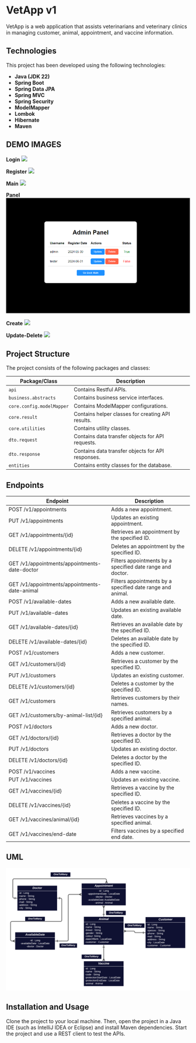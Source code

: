 # VetApp v1

VetApp is a web application that assists veterinarians and veterinary clinics in managing customer, animal, appointment, and vaccine information.

## Technologies

This project has been developed using the following technologies:

- **Java (JDK 22)**
- **Spring Boot**
- **Spring Data JPA**
- **Spring MVC**
- **Spring Security**
- **ModelMapper**
- **Lombok**
- **Hibernate**
- **Maven**

## DEMO IMAGES
**Login**
<img src ="assets/login.png"/>

**Register**
<img src ="assets/register.png"/>

**Main**
<img src ="assets/main.png"/>

**Panel**
<img src ="assets/management_panel.png"/>

**Create**
<img src ="assets/create_model_form.png"/>

**Update-Delete**
<img src ="assets/update_delete_model_form.png"/>

## Project Structure

The project consists of the following packages and classes:

| Package/Class                     | Description                            |
|-----------------------------------|----------------------------------------|
| `api`                             | Contains Restful APIs.                 |
| `business.abstracts`              | Contains business service interfaces.  |
| `core.config.modelMapper`         | Contains ModelMapper configurations.   |
| `core.result`                     | Contains helper classes for creating API results. |
| `core.utilities`                  | Contains utility classes.              |
| `dto.request`                     | Contains data transfer objects for API requests. |
| `dto.response`                    | Contains data transfer objects for API responses. |
| `entities`                        | Contains entity classes for the database. |

## Endpoints

| Endpoint                           | Description                            |
|------------------------------------|----------------------------------------|
| POST /v1/appointments              | Adds a new appointment.                |
| PUT /v1/appointments               | Updates an existing appointment.       |
| GET /v1/appointments/{id}         | Retrieves an appointment by the specified ID. |
| DELETE /v1/appointments/{id}      | Deletes an appointment by the specified ID. |
| GET /v1/appointments/appointments-date-doctor | Filters appointments by a specified date range and doctor. |
| GET /v1/appointments/appointments-date-animal | Filters appointments by a specified date range and animal. |
| POST /v1/available-dates           | Adds a new available date.            |
| PUT /v1/available-dates            | Updates an existing available date.   |
| GET /v1/available-dates/{id}      | Retrieves an available date by the specified ID. |
| DELETE /v1/available-dates/{id}   | Deletes an available date by the specified ID. |
| POST /v1/customers                 | Adds a new customer.                  |
| GET /v1/customers/{id}            | Retrieves a customer by the specified ID. |
| PUT /v1/customers                  | Updates an existing customer.          |
| DELETE /v1/customers/{id}         | Deletes a customer by the specified ID. |
| GET /v1/customers                  | Retrieves customers by their names.    |
| GET /v1/customers/by-animal-list/{id} | Retrieves customers by a specified animal. |
| POST /v1/doctors                   | Adds a new doctor.                    |
| GET /v1/doctors/{id}              | Retrieves a doctor by the specified ID. |
| PUT /v1/doctors                    | Updates an existing doctor.           |
| DELETE /v1/doctors/{id}           | Deletes a doctor by the specified ID. |
| POST /v1/vaccines                  | Adds a new vaccine.                   |
| PUT /v1/vaccines                   | Updates an existing vaccine.          |
| GET /v1/vaccines/{id}             | Retrieves a vaccine by the specified ID. |
| DELETE /v1/vaccines/{id}          | Deletes a vaccine by the specified ID. |
| GET /v1/vaccines/animal/{id}      | Retrieves vaccines by a specified animal. |
| GET /v1/vaccines/end-date          | Filters vaccines by a specified end date. |


## UML
<img src ="Veterinary_Uml_Diagram.png"/>


## Installation and Usage

Clone the project to your local machine. Then, open the project in a Java IDE (such as IntelliJ IDEA or Eclipse) and install Maven dependencies. Start the project and use a REST client to test the APIs.

